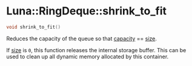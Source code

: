 # Luna::RingDeque::shrink_to_fit

```c++
void shrink_to_fit()
```

Reduces the capacity of the queue so that [capacity](class_luna_1_1_ring_deque_1ad96bf59cb22e917cbd210ba068e8acb3.md) == [size](class_luna_1_1_ring_deque_1a79348f1b7c06b34052b42656a0279429.md). 

If [size](class_luna_1_1_ring_deque_1a79348f1b7c06b34052b42656a0279429.md) is `0`, this function releases the internal storage buffer. This can be used to clean up all dynamic memory allocated by this container. 

